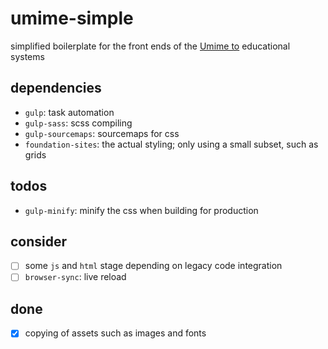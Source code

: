 # umime-simple

simplified boilerplate for the front ends of the [Umime to](https://www.umimeto.org/) educational systems

## dependencies

- `gulp`: task automation
- `gulp-sass`: scss compiling
- `gulp-sourcemaps`: sourcemaps for css
- `foundation-sites`: the actual styling; only using a small subset, such as grids

## todos

- `gulp-minify`: minify the css when building for production

## consider

- [ ] some `js` and `html` stage depending on legacy code integration
- [ ] `browser-sync`: live reload

## done

- [x] copying of assets such as images and fonts